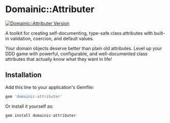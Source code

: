 # Domainic::Attributer

[![Domainic::Attributer Version](https://badge.fury.io/rb/domainic-attributer.svg)](https://rubygems.org/gems/domainic-attributer)

A toolkit for creating self-documenting, type-safe class attributes with built-in validation, coercion, and default
values.

Your domain objects deserve better than plain old attributes. Level up your DDD game with powerful, configurable, and
well-documented class attributes that actually know what they want in life!

## Installation

Add this line to your application's Gemfile:

```ruby
gem 'domainic-attributer'
```

Or install it yourself as:

```bash
gem install domainic-attributer
```
